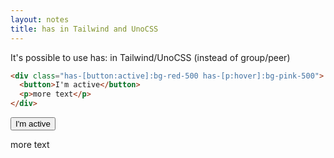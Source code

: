 ```yaml
---
layout: notes
title: has in Tailwind and UnoCSS
---
```


It's possible to use has: in Tailwind/UnoCSS (instead of group/peer)

```html
<div class="has-[button:active]:bg-red-500 has-[p:hover]:bg-pink-500">
  <button>I'm active</button>
  <p>more text</p>
</div>
  ```

<div class="has-[button:active]:bg-red-500 has-[p:hover]:bg-pink-500">
  <button>I'm active</button>
  <p>more text</p>
</div>